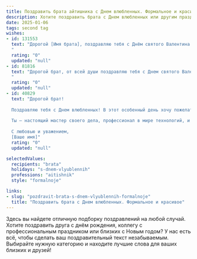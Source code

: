 ```yaml
---
title: Поздравить брата айтишника с Днем влюбленных. Формальное и красивое
description: Хотите поздравить брата с Днем влюбленных или другим праздником? Наш ИИ создаст незабываемое поздравление, а вы обязательно выделитесь среди других.  
date: 2025-01-06
tags: second tag
wishes:
- id: 131553
  text: "Дорогой [Имя брата], поздравляю тебя с Днём святого Валентина! Желаю тебе, чтобы в твоей жизни, даже среди сложных кодов и  технических задач, всегда находилось место для настоящей любви и взаимного уважения. Пусть этот день наполнится теплом, душевностью и приятными моментами.  Успехов тебе и в работе, и в личной жизни!
  "
  rating: "0"
  updated: "null"
- id: 81816
  text: "Дорогой брат, от всей души поздравляю тебя с Днем святого Валентина! Желаю тебе в этот день безоблачного счастья, ярких эмоций и безграничной любви. Пусть твой мир будет полон света, тепла и гармонии.
  "
  rating: "0"
  updated: "null"
- id: 40829
  text: "Дорогой брат!
  
  Поздравляю тебя с Днем влюбленных! В этот особенный день хочу пожелать тебе искренних и взаимных чувств, чтобы в твоей жизни всегда были яркие моменты, наполняющие сердце счастьем.
  
  Ты — настоящий мастер своего дела, профессионал в мире технологий, и я уверен, что твоя страсть к айти поможет тебе создавать не только удивительные проекты, но и крепкие, доверительные отношения. Пусть в твоем сердце всегда живет любовь, а в душе царит гармония.
  
  С любовью и уважением,
  [Ваше имя]"
  rating: "0"
  updated: "null"

selectedValues:
  recipients: "brata"
  holidays: "s-dnem-vlyublennih"
  professions: "aitishnik"
  style: "formalnoje"

links:
- slug: "pozdravit-brata-s-dnem-vlyublennih-formalnoje"
  title: "Поздравить брата с Днем влюбленных. Формальное и красивое"
---
```


Здесь вы найдете отличную подборку поздравлений на любой случай.
Хотите поздравить друга с днём рождения, коллегу с профессиональным праздником или близких с Новым годом? У нас есть всё, чтобы сделать ваш поздравительный текст незабываемым. Выбирайте нужную категорию и находите лучшие слова для ваших близких и друзей!
